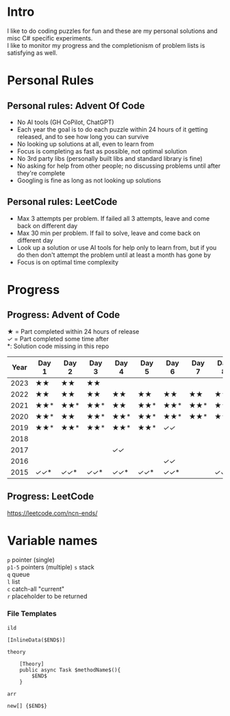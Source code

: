 # Intro

I like to do coding puzzles for fun and these are my personal solutions and misc C# specific experiments.   
I like to monitor my progress and the completionism of problem lists is satisfying as well.  

# Personal Rules

## Personal rules: Advent Of Code
- No AI tools (GH CoPilot, ChatGPT)
- Each year the goal is to do each puzzle within 24 hours of it getting released, and to see how long you can survive
- No looking up solutions at all, even to learn from
- Focus is completing as fast as possible, not optimal solution
- No 3rd party libs (personally built libs and standard library is fine)
- No asking for help from other people; no discussing problems until after they're complete
- Googling is fine as long as not looking up solutions

## Personal rules: LeetCode
- Max 3 attempts per problem. If failed all 3 attempts, leave and come back on different day
- Max 30 min per problem. If fail to solve, leave and come back on different day
- Look up a solution or use AI tools for help only to learn from, but if you do then don't attempt the problem until at least a month has gone by
- Focus is on optimal time complexity

# Progress

## Progress: Advent of Code

**★**  = Part completed within 24 hours of release  
*✓* = Part completed some time after  
*: Solution code missing in this repo

| Year | Day 1   | Day 2   | Day 3   | Day 4   | Day 5   | Day 6   | Day 7   | Day 8   | Day 9   | Day 10  | Day 11  | Day 12  | Day 13   | Day 14  | Day 15  | Day 16    | Day 17 | Day 18 | Day 19 | Day 20 | Day 21 | Day 22 | Day 23 | Day 24 | Day 25 |
|------|---------|---------|---------|---------|---------|---------|---------|---------|---------|---------|---------|---------|----------|---------|---------|-----------|--------|--------|--------|--------|--------|--------|--------|--------|--------|
| 2023 | **★★**  | **★★**  | **★★**  |         |         |         |         |         |         |         |         |         |          |         |         |           |        |        |        |        |        |        |        |        |        |
| 2022 | **★★**  | **★★**  | **★★**  | **★★**  | **★★**  | **★★**  | **★★**  | **★★**  | **★★**  | **★★**  | **★★**  | **★★**  | **★***✓* |         |         |           |        |        |        |        |        |        |        |        |        |
| 2021 | **★★*** | **★★*** | **★★*** | **★★**  | **★★*** | **★★*** | **★★*** | **★★*** | **★★*** | **★★*** | **★★*** | **★★*** | **★★***  | **★★*** | **★★*** | **★***✓** |        |        |        |        |        |        |        |        |        |
| 2020 | **★★*** | **★★**  | **★★*** | **★★*** | **★★*** | **★★*** | **★★*** | **★★*** | **★★*** |         |         |         |          |         |         |           |        |        |        |        |        |        |        |        |        |
| 2019 | **★★*** | **★★*** | **★★*** | **★★*** | **★★*** | *✓✓*    |         |         |         |         |         |         |          |         |         |           |        |        |        |        |        |        |        |        |        |
| 2018 |         |         |         |         |         |         |         |         |         |         | *✓*     |         |          |         |         |           |        |        |        |        |        |        |        |        |        |
| 2017 |         |         |         | *✓✓*    |         |         |         |         |         |         |         | *✓✓*    |          |         |         |           |        |        |        |        |        |        |        |        |        |
| 2016 |         |         |         |         |         | *✓✓*    |         |         |         |         |         |         | *✓✓*     |         |         |           |        |        |        |        |        |        |        |        |        |
| 2015 | *✓✓**   | *✓✓**   | *✓✓**   | *✓✓**   | *✓✓**   | *✓✓**   |         | *✓✓*    |         |         |         |         |          |         |         |           |        |        |        |        |        |        |        |        |        |

## Progress: LeetCode

https://leetcode.com/ncn-ends/

# Variable names
`p` pointer (single)  
`p1-5` pointers (multiple)
`s` stack   
`q` queue  
`l` list  
`c` catch-all "current"  
`r` placeholder to be returned



### File Templates

`ild`  
```
[InlineData($END$)]
```  
  
`theory`
```
    [Theory]
    public async Task $methodName$(){
        $END$
    }
```

`arr`
```
new[] {$END$}
```